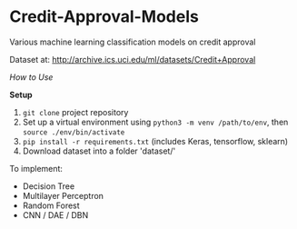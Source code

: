 # Credit-Approval-Models
Various machine learning classification models on credit approval

Dataset at: http://archive.ics.uci.edu/ml/datasets/Credit+Approval

*How to Use*

**Setup**
1. `git clone` project repository
2. Set up a virtual environment using `python3 -m venv /path/to/env`, then `source ./env/bin/activate`
3. `pip install -r requirements.txt` (includes Keras, tensorflow, sklearn)
4. Download dataset into a folder 'dataset/'



To implement:
- Decision Tree
- Multilayer Perceptron
- Random Forest
- CNN / DAE / DBN
